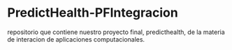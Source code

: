 # PredictHealth-PFIntegracion
repositorio que contiene nuestro proyecto final, predicthealth, de la materia de interacion de aplicaciones computacionales.
